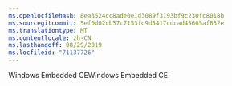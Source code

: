 ```yaml
---
ms.openlocfilehash: 8ea3524cc8ade0e1d3089f3193bf9c230fc8018b
ms.sourcegitcommit: 5ef0d02cb57c7153fd9d5417cdcad45665af832e
ms.translationtype: MT
ms.contentlocale: zh-CN
ms.lasthandoff: 08/29/2019
ms.locfileid: "71137726"
---
```

<span data-ttu-id="5c6b3-101">Windows Embedded CE</span><span class="sxs-lookup"><span data-stu-id="5c6b3-101">Windows Embedded CE</span></span>